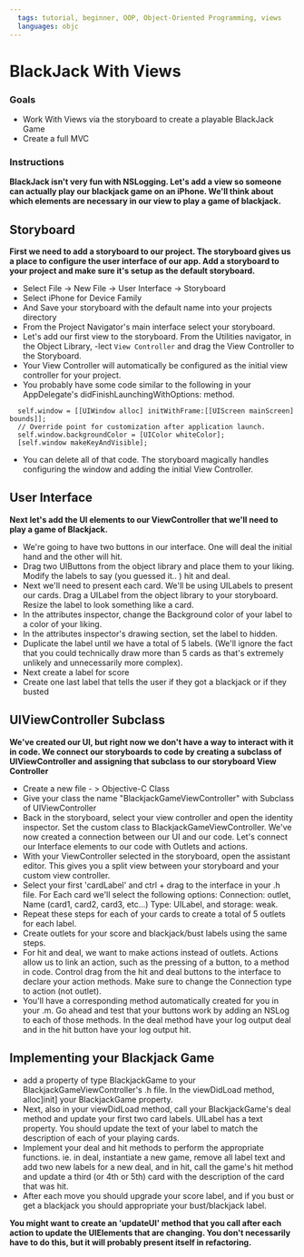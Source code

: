 ```yaml
---
  tags: tutorial, beginner, OOP, Object-Oriented Programming, views 
  languages: objc
---
```


BlackJack With Views 
=======

### Goals 
- Work With Views via the storyboard to create a playable BlackJack Game 
- Create a full MVC 

### Instructions 

**BlackJack isn't very fun with NSLogging.  Let's add a view so someone can actually play our blackjack game on an iPhone. We'll think about which elements are necessary in our view to play a game of blackjack.**  

## Storyboard

**First we need to add a storyboard to our project.  The storyboard gives us a place to configure the user interface of our app.  Add a storyboard to your project and make sure it's setup as the default storyboard.**  

  - Select File -> New File -> User Interface -> Storyboard
  - Select iPhone for Device Family 
  - And Save your storyboard with the default name into your projects directory 
  - From the Project Navigator's main interface select your storyboard.  
  - Let's add our first view to the storyboard.  From the Utilities navigator, in the Object Library, -lect `View Controller` and drag the View Controller to the Storyboard. 
  - Your View Controller will automatically be configured as the initial view controller for your project. 
  - You probably have some code similar to the following in your AppDelegate's didFinishLaunchingWithOptions: method. 

  ```objc
	self.window = [[UIWindow alloc] initWithFrame:[[UIScreen mainScreen] bounds]];
    // Override point for customization after application launch.
    self.window.backgroundColor = [UIColor whiteColor];
    [self.window makeKeyAndVisible];
  ```

  -  You can delete all of that code.  The storyboard magically handles configuring the window and adding the initial View Controller.  

  ## User Interface 

  **Next let's add the UI elements to our ViewController that we'll need to play a game of Blackjack.**  

  - We're going to have two buttons in our interface.  One will deal the initial hand and the other will hit.  
  - Drag two UIButtons from the object library and place them to your liking.  Modify the labels to say (you guessed it.. ) hit and deal. 
  - Next we'll need to present each card.  We'll be using UILabels to present our cards. Drag a UILabel from the object library to your storyboard.  Resize the label to look something like a card. 
  - In the attributes inspector, change the Background color of your label to a color of your liking. 
  - In the attributes inspector's drawing section, set the label to hidden.   
  - Duplicate the label until we have a total of 5 labels.  (We'll ignore the fact that you could technically draw more than 5 cards as that's extremely unlikely and unnecessarily more complex).  
  - Next create a label for score 
  -  Create one last label that tells the user if they got a blackjack or if they busted

  ## UIViewController Subclass 

  **We've created our UI, but right now we don't have a way to interact with it in code.  We connect our storyboards to code by creating a subclass of UIViewController and assigning that subclass to our storyboard View Controller**

  - Create a new file - > Objective-C Class  
  - Give your class the name "BlackjackGameViewController" with Subclass of UIViewController 
  - Back in the storyboard, select your view controller and open the identity inspector.  Set the custom class to BlackjackGameViewController.  We've now created a connection between our UI and our code.  Let's connect our Interface elements to our code with Outlets and actions.  
  - With your ViewController selected in the storyboard, open the assistant editor.  This gives you a split view between your storyboard and your custom view controller. 
  - Select your first 'cardLabel' and ctrl + drag to the interface in your .h file.  For Each card we'll select the following options: Connection: outlet, Name (card1, card2, card3, etc...) Type: UILabel, and storage: weak.  
  -  Repeat these steps for each of your cards to create a total of 5 outlets for each label. 
  - Create outlets for your score and blackjack/bust labels using the same steps.  
  -  For hit and deal, we want to make actions instead of outlets.  Actions allow us to link an action, such as the pressing of a button, to a method in code.  Control drag from the hit and deal buttons to the interface to declare your action methods.  Make sure to change the Connection type to action (not outlet). 
  -  You'll have a corresponding method automatically created for you in your .m.  Go ahead and test that your buttons work by adding an NSLog to each of those methods.  In the deal method have your log output deal and in the hit button have your log output hit. 

  ## Implementing your Blackjack Game 

  - add a property of type BlackjackGame to your BlackjackGameViewController's .h file. In the viewDidLoad method,  alloc]init] your BlackjackGame property.
  - Next, also in your viewDidLoad method, call your BlackjackGame's deal method and update your first two card labels.  UILabel has a text property.  You should update the text of your label to match the description of each of your playing cards.  
  - Implement your deal and hit methods to perform the appropriate functions. ie. in deal, instantiate a new game, remove all label text and add two new labels for a new deal, and in hit, call the game's hit method and update a third (or 4th or 5th) card with the description of the card that was hit.  
  - After each move you should upgrade your score label, and if you bust or get a blackjack you should appropriate your bust/blackjack label.  

  **You might want to create an 'updateUI' method that you call after each action to update the UIElements that are changing.  You don't necessarily have to do this, but it will probably present itself in refactoring.**      





